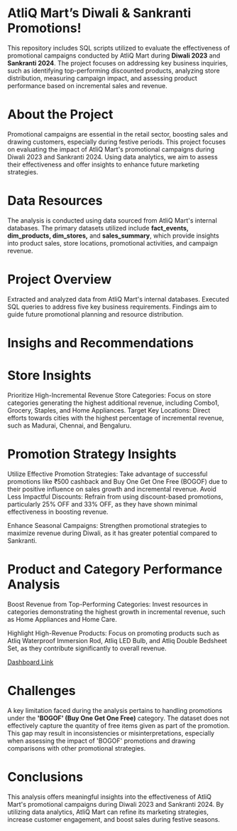 # AtliQ Mart’s Diwali & Sankranti Promotions!
This repository includes SQL scripts utilized to evaluate the effectiveness of promotional campaigns conducted by AtliQ Mart during **Diwali 2023** and **Sankranti 2024**. The project focuses on addressing key business inquiries, such as identifying top-performing discounted products, analyzing store distribution, measuring campaign impact, and assessing product performance based on incremental sales and revenue.

# About the Project
Promotional campaigns are essential in the retail sector, boosting sales and drawing customers, especially during festive periods. This project focuses on evaluating the impact of AtliQ Mart's promotional campaigns during Diwali 2023 and Sankranti 2024. Using data analytics, we aim to assess their effectiveness and offer insights to enhance future marketing strategies.
# Data Resources
The analysis is conducted using data sourced from AtliQ Mart's internal databases. The primary datasets utilized include **fact_events, dim_products, dim_stores,** and **sales_summary**, which provide insights into product sales, store locations, promotional activities, and campaign revenue.
# Project Overview
Extracted and analyzed data from AtliQ Mart's internal databases.
Executed SQL queries to address five key business requirements.
Findings aim to guide future promotional planning and resource distribution.

# Insighs and Recommendations
#   Store Insights
Prioritize High-Incremental Revenue Store Categories:
           Focus on store categories generating the highest additional revenue, including Combo1, Grocery, Staples, and Home Appliances.
Target Key Locations:
           Direct efforts towards cities with the highest percentage of incremental revenue, such as Madurai, Chennai, and Bengaluru.

# Promotion Strategy Insights

 Utilize Effective Promotion Strategies:
          Take advantage of successful promotions like ₹500 cashback and Buy One Get One Free (BOGOF) due to their positive influence on sales growth and incremental revenue.
Avoid Less Impactful Discounts:
          Refrain from using discount-based promotions, particularly 25% OFF and 33% OFF, as they have shown minimal effectiveness in boosting revenue.

Enhance Seasonal Campaigns:
          Strengthen promotional strategies to maximize revenue during Diwali, as it has greater potential compared to Sankranti.

# Product and Category Performance Analysis

Boost Revenue from Top-Performing Categories:
    Invest resources in categories demonstrating the highest growth in incremental revenue, such as Home Appliances and Home Care.

Highlight High-Revenue Products:
     Focus on promoting products such as Atliq Waterproof Immersion Rod, Atliq LED Bulb, and Atliq Double Bedsheet Set, as they contribute significantly to overall revenue.

[Dashboard Link]()

# Challenges
A key limitation faced during the analysis pertains to handling promotions under the **'BOGOF' (Buy One Get One Free)** category. The dataset does not effectively capture the quantity of free items given as part of the promotion. This gap may result in inconsistencies or misinterpretations, especially when assessing the impact of 'BOGOF' promotions and drawing comparisons with other promotional strategies.


# Conclusions
This analysis offers meaningful insights into the effectiveness of AtliQ Mart's promotional campaigns during Diwali 2023 and Sankranti 2024. By utilizing data analytics, AtliQ Mart can refine its marketing strategies, increase customer engagement, and boost sales during festive seasons.


